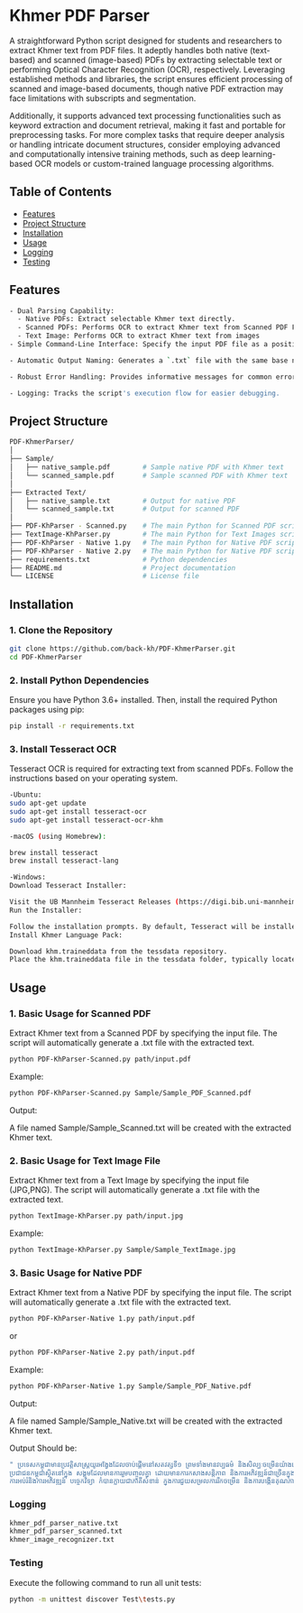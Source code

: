 # Khmer PDF Parser

A straightforward Python script designed for students and researchers to extract Khmer text from PDF files. It adeptly handles both native (text-based) and scanned (image-based) PDFs by extracting selectable text or performing Optical Character Recognition (OCR), respectively. Leveraging established methods and libraries, the script ensures efficient processing of scanned and image-based documents, though native PDF extraction may face limitations with subscripts and segmentation.

Additionally, it supports advanced text processing functionalities such as keyword extraction and document retrieval, making it fast and portable for preprocessing tasks. For more complex tasks that require deeper analysis or handling intricate document structures, consider employing advanced and computationally intensive training methods, such as deep learning-based OCR models or custom-trained language processing algorithms.

## Table of Contents

- [Features](#features)
- [Project Structure](#project-structure)
- [Installation](#installation)
- [Usage](#usage)
- [Logging](#logging)
- [Testing](#testing)

## Features
```bash
- Dual Parsing Capability:
  - Native PDFs: Extract selectable Khmer text directly.
  - Scanned PDFs: Performs OCR to extract Khmer text from Scanned PDF File.
  - Text Image: Performs OCR to extract Khmer text from images
- Simple Command-Line Interface: Specify the input PDF file as a positional argument.

- Automatic Output Naming: Generates a `.txt` file with the same base name as the input PDF.

- Robust Error Handling: Provides informative messages for common errors.

- Logging: Tracks the script's execution flow for easier debugging.
```
## Project Structure
```bash
PDF-KhmerParser/
│
├── Sample/
│   ├── native_sample.pdf        # Sample native PDF with Khmer text
│   └── scanned_sample.pdf       # Sample scanned PDF with Khmer text
│
├── Extracted Text/
│   ├── native_sample.txt        # Output for native PDF
│   └── scanned_sample.txt       # Output for scanned PDF
│
├── PDF-KhParser - Scanned.py    # The main Python for Scanned PDF script
├── TextImage-KhParser.py        # The main Python for Text Images script
├── PDF-KhParser - Native 1.py   # The main Python for Native PDF script
├── PDF-KhParser - Native 2.py   # The main Python for Native PDF script
├── requirements.txt             # Python dependencies
├── README.md                    # Project documentation
└── LICENSE                      # License file
```

## Installation

### 1. Clone the Repository

```bash
git clone https://github.com/back-kh/PDF-KhmerParser.git
cd PDF-KhmerParser
```
### 2. Install Python Dependencies
Ensure you have Python 3.6+ installed. Then, install the required Python packages using pip:
```bash
pip install -r requirements.txt
```
### 3. Install Tesseract OCR
Tesseract OCR is required for extracting text from scanned PDFs. Follow the instructions based on your operating system.
```bash
-Ubuntu:
sudo apt-get update
sudo apt-get install tesseract-ocr
sudo apt-get install tesseract-ocr-khm

-macOS (using Homebrew):

brew install tesseract
brew install tesseract-lang

-Windows:
Download Tesseract Installer:

Visit the UB Mannheim Tesseract Releases (https://digi.bib.uni-mannheim.de/tesseract/) and download the latest installer.
Run the Installer:

Follow the installation prompts. By default, Tesseract will be installed in C:\Program Files\Tesseract-OCR\.
Install Khmer Language Pack:

Download khm.traineddata from the tessdata repository.
Place the khm.traineddata file in the tessdata folder, typically located at C:\Program Files\Tesseract-OCR\tessdata\.
```
## Usage
### 1. Basic Usage for Scanned PDF
Extract Khmer text from a Scanned PDF by specifying the input file. The script will automatically generate a .txt file with the extracted text.
```bash
python PDF-KhParser-Scanned.py path/input.pdf
```
Example:
```bash
python PDF-KhParser-Scanned.py Sample/Sample_PDF_Scanned.pdf
```
Output:

A file named Sample/Sample_Scanned.txt will be created with the extracted Khmer text.
### 2. Basic Usage for Text Image File
Extract Khmer text from a Text Image by specifying the input file (JPG,PNG). The script will automatically generate a .txt file with the extracted text.
```bash
python TextImage-KhParser.py path/input.jpg
```
Example:
```bash
python TextImage-KhParser.py Sample/Sample_TextImage.jpg
```
### 3. Basic Usage for Native PDF
Extract Khmer text from a Native PDF by specifying the input file. The script will automatically generate a .txt file with the extracted text.
```bash
python PDF-KhParser-Native 1.py path/input.pdf
```
or
```bash
python PDF-KhParser-Native 2.py path/input.pdf
```
Example:
```bash
python PDF-KhParser-Native 1.py Sample/Sample_PDF_Native.pdf
```
Output:

A file named Sample/Sample_Native.txt will be created with the extracted Khmer text.

Output Should be:
```bash
" ប្រទេសកម្ពុជាមានប្រវត្តិសាស្ត្រយូរអង្វែងដែលចាប់ផ្តើមនៅសតវត្សទី១ ព្រមទាំងមានវប្បធម៌ និងសិល្បៈចម្រើនយ៉ាងច្រើន។ ប្រទេសកម្ពុជាមានភាសាខ្មែរដែលមានអក្សរដែលមានភាព សម្បូរបែប និងវប្បធម៌ជាតិ និងអន្តរជាតិ។ 
ប្រជាជនកម្ពុជាស្ថិតនៅក្នុង សង្គមដែលមានការរួមបញ្ចូលគ្នា ដោយមានការកសាងសន្តិភាព និងការអភិវឌ្ឍន៍ជាច្រើនក្នុង វិស័យសេដ្ឋកិច្ច និងសង្គម។
ការអប់រំនិងការអភិវឌ្ឍន៍ បច្ចេកវិទ្យា កំបានក្លាយជាភាគីសំខាន់ ក្នុងការជួយសម្រលការរីកចម្រើន និងការបង្កើនគុណភាពជីវិតសម្រាប់ប្រជាជន។ "
```

### Logging
```bash
khmer_pdf_parser_native.txt
khmer_pdf_parser_scanned.txt
khmer_image_recognizer.txt
```
### Testing
Execute the following command to run all unit tests:
```bash
python -m unittest discover Test\tests.py
```
